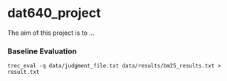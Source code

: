 # dat640_project

The aim of this project is to ...

### Baseline Evaluation

`trec_eval -q data/judgment_file.txt data/results/bm25_results.txt > result.txt`
